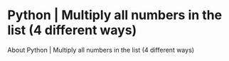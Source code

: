# Python | Multiply all numbers in the list (4 different ways)
 About Python | Multiply all numbers in the list (4 different ways)
